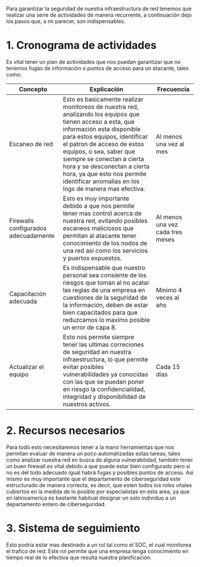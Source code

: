 Para garantizar la seguridad de nuestra infraestructura de red tenemos que realizar una serie de actividades de manera recurrente, a continuación dejo los pasos que, a mi parecer, son indispensables.

# 1. Cronograma de actividades
Es vital tener un plan de actividades que nos puedan garantizar que no tenemos fugas de información o puntos de acceso para un atacante, tales como:

| Concepto                             | Explicación                                                                                                                                                                                                                                                                                                                                                                         | Frecuencia                       |
| ------------------------------------ | ----------------------------------------------------------------------------------------------------------------------------------------------------------------------------------------------------------------------------------------------------------------------------------------------------------------------------------------------------------------------------------- | -------------------------------- |
| Escaneo de red                       | Esto es basicamente realizar monitoreos de nuestra red, analizando los equipos que tienen acceso a esta, que información esta disponible para estos equipos, identificar el patron de acceso de estos equipos, o sea, saber que siempre se conectan a cierta hora y se desconectan a cierta hora, ya que esto nos permite identificar anomalias en los logs de manera mas efectiva. | Al menos una vez al mes          |
| Firewalls configurados adecuadamente | Esto es muy importante debido a que nos permite tener mas control acerca de nuestra red, evitando posibles escaneos maliciosos que permitan al atacante tener conocimiento de los nodos de una red así como los servicios y puertos expuestos.                                                                                                                                      | Al menos una vez cada tres meses |
| Capacitación adecuada                | Es indispensable que nuestro personal sea consiente de los riesgos que toman al no acatar las reglas de una empresa en cuestiones de la seguridad de la información, deben de estar bien capacitados para que reduzcamos lo maximo posible un error de capa 8.                                                                                                                      | Minimo 4 veces al año            |
| Actualizar el equipo                 | Esto nos permite siempre tener las ultimas correciones de seguridad en nuestra infraestructura, lo que permite evitar posibles vulnerabilidades ya conocidas con las que se puedan poner en riesgo la confidencialidad, integridad y disponibilidad de nuestros activos.                                                                                                            | Cada 15 dias                     |

# 2. Recursos necesarios
Para todo esto necesitaremos tener a la mano herramientas que nos permitan evaluar de manera un poco automatizadas estas tareas, tales como analizar nuestra red en busca de alguna vulnerabilidad, también tener un buen firewall es vital debido a que puede estar bien configurado pero si no es del todo adecuado igual habrá fugas y posibles puntos de acceso. Así mismo es muy importante que el departamento de ciberseguridad este estructurado de manera correcta, es decir, que esten todos los roles vitales cubiertos en la medida de lo posible por especialistas en esta area, ya que en latinoamerica es bastante habitual designar un solo individuo a un 
departamento entero de ciberseguridad.

# 3. Sistema de seguimiento
Esto podría estar mas destinado a un rol tal como el SOC, el cual monitorea el trafico de red. Este rol permite que una empresa tenga conocimiento en tiempo real de lo efectiva que resulta nuestra planificación.